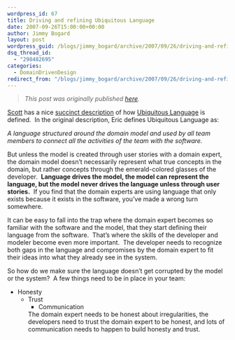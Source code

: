 ```yaml
---
wordpress_id: 67
title: Driving and refining Ubiquitous Language
date: 2007-09-26T15:00:00+00:00
author: Jimmy Bogard
layout: post
wordpress_guid: /blogs/jimmy_bogard/archive/2007/09/26/driving-and-refining-ubiquitous-language.aspx
dsq_thread_id:
  - "298482695"
categories:
  - DomainDrivenDesign
redirect_from: "/blogs/jimmy_bogard/archive/2007/09/26/driving-and-refining-ubiquitous-language.aspx/"
---
```

> _This post was originally published [here](http://grabbagoft.blogspot.com/2007/09/driving-and-refining-ubiquitous.html)._

[Scott](http://codebetter.com/blogs/scott.bellware/default.aspx) has a nice [succinct description](http://codebetter.com/blogs/scott.bellware/archive/2007/09/25/168685.aspx) of how [Ubiquitous Language](http://domaindrivendesign.org/discussion/messageboardarchive/UbiquitousLanguage.html)&nbsp;is defined.&nbsp; In the original description, Eric defines Ubiquitous Language as:

_A language structured around the domain model and used by all team members to connect all the activities of the team with the software._

But unless the model is created through user stories with a domain expert, the domain model doesn&#8217;t necessarily represent what true concepts in the domain, but rather concepts through the emerald-colored glasses of the developer.&nbsp; **Language drives the model, the model can represent the language, but the model never drives the language unless through user stories.**&nbsp; If you find that the domain experts are using language that only exists because it exists in the software, you&#8217;ve made a wrong turn somewhere.

It can be easy to fall into the trap where the domain expert becomes so familiar with the software and the model, that they start defining their language from the software.&nbsp; That&#8217;s where the skills of the developer and modeler become even more important.&nbsp; The developer needs&nbsp;to recognize both&nbsp;gaps in the language and compromises by the domain expert to fit their ideas into what they already see in the system.

So how do we make sure the language doesn&#8217;t get corrupted by the model or the system?&nbsp; A few things need to be in place in your team:

  * Honesty 
      * Trust 
          * Communication</ul> 
        The domain expert needs to be honest about irregularities, the developers need to trust the domain expert to be honest, and lots of communication needs to happen to build honesty and trust.